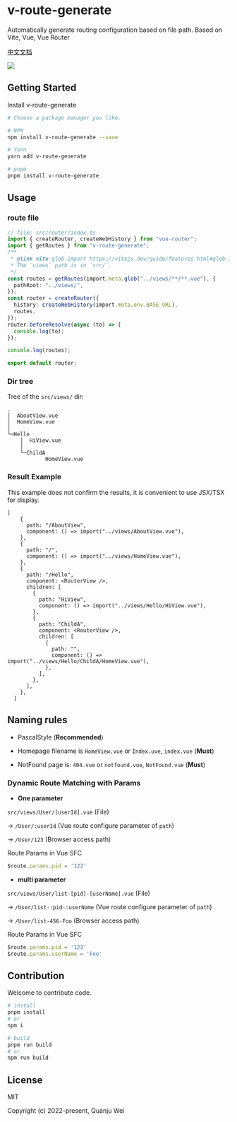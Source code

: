 

# v-route-generate

Automatically generate routing configuration based on file path. Based on Vite, Vue, Vue Router

[中文文档](./README-ZH.md)

<a href="https://www.npmjs.com/package/v-route-generate">
    <img src="https://img.shields.io/badge/npm-1.1.1-brightgreen">
</a>

## Getting Started

Install v-route-generate

```bash
# Choose a package manager you like.

# NPM
npm install v-route-generate --save

# Yarn
yarn add v-route-generate

# pnpm
pnpm install v-route-generate
```

## Usage

### route file

```ts
// file: src/router/index.ts
import { createRouter, createWebHistory } from "vue-router";
import { getRoutes } from "v-route-generate";
/**
 * @link vite glob-import https://vitejs.dev/guide/features.html#glob-import
 * The `views` path is in `src/`.
 */
const routes = getRoutes(import.meta.glob("../views/**/**.vue"), {
  pathRoot: "../views/",
});
const router = createRouter({
  history: createWebHistory(import.meta.env.BASE_URL),
  routes,
});
router.beforeResolve(async (to) => {
  console.log(to);
});

console.log(routes);

export default router;

```

### Dir tree

Tree of the `src/views/` dir:

```text
.
│  AboutView.vue
│  HomeView.vue
│  
└─Hello
    │  HiView.vue
    │  
    └─ChildA
            HomeView.vue
```
### Result Example

This example does not confirm the results, it is convenient to use JSX/TSX for display.

```tsx
[
    {
      path: "/AboutView",
      component: () => import("../views/AboutView.vue"),
    },
    {
      path: "/",
      component: () => import("../views/HomeView.vue"),
    },
    {
      path: "/Hello",
      component: <RouterView />,
      children: [
        {
          path: "HiView",
          component: () => import("../views/Hello/HiView.vue"),
        },
        {
          path: "ChildA",
          component: <RouterView />,
          children: [
            {
              path: "",
              component: () => import("../views/Hello/ChildA/HomeView.vue"),
            },
          ],
        },
      ],
    },
  ]
```

## Naming rules

- PascalStyle (**Recommended**)

- Homepage filename is `HomeView.vue` or `Index.uve`, `index.vue` (**Must**)

- NotFound page is: `404.vue` or `notfound.vue`, `NotFound.vue` (**Must**)

###  Dynamic Route Matching with Params

- **One parameter**

`src/views/User/[userId].vue` (File)  

   → `/User/:userId` (Vue route configure parameter of `path`)
   
   → `/User/123` (Browser access path)

Route Params in Vue SFC

```js
$route.params.pid = '123'
```
- **multi parameter**

`src/views/User/list-[pid]-[userName].vue` (File) 

  → `/User/list-:pid-:userName` (Vue route configure parameter of `path`) 

  → `/User/list-456-Foo` (Browser access path)

Route Params in Vue SFC

```js
$route.params.pid = '123'
$route.params.userName = 'Foo'
```

## Contribution

Welcome to contribute code.

```bash
# install
pnpm install
# or
npm i

# build
pnpm run build
# or
npm run build
```

## License

MIT

Copyright (c) 2022-present, Quanju Wei
